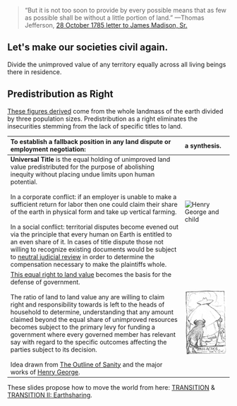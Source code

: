 > “But it is not too soon to provide by every possible means that as few as possible shall be without a little portion of land.” —Thomas Jefferson, [28 October 1785 letter to James Madison, Sr.](https://founders.archives.gov/documents/Jefferson/01-08-02-0534)

## Let's make our societies civil again. 
Divide the unimproved value of any territory equally across all living beings there in residence.

## Predistribution as Right
[These figures derived](https://gist.github.com/kuttaineh/8b7830a1a3e0f10467b90cd3049424d4) come from the whole landmass of the earth divided by three population sizes. Predistribution as a right eliminates the insecurities stemming from the lack of specific titles to land.

| To establish a fallback position in any land dispute or employment negotiation: | a synthesis.                                 |
| :---                                                                   | :---                                                 |
| **Universal Title** is the equal holding of unimproved land value predistributed for the purpose of abolishing inequity without placing undue limits upon human potential. <br><br> In a corporate conflict: if an employer is unable to make a sufficient return for labor then one could claim their share of the earth in physical form and take up vertical farming. <br><br> In a social conflict: territorial disputes become evened out via the principle that every human on Earth is entitled to an even share of it. In cases of title dispute those not willing to recognize existing documents would be subject to [neutral judicial review](https://www.youtube.com/watch?v=S1DEbaTR6QI) in order to determine the compensation necessary to make the plaintiffs whole. | ![Henry George and child](https://www.foundsf.org/images/6/68/Litersf1%24henry-george-and-child.jpg) |
[This equal right to land value](https://github.com/kuttaineh/unknotted#how-shall-the-social-contract-be-defined) becomes the basis for the defense of government. <br><br> The ratio of land to land value any are willing to claim right and responsibility towards is left to the heads of household to determine, understanding that any amount claimed beyond the equal share of unimproved resources becomes subject to the primary levy for funding a government where every governed member has relevant say with regard to the specific outcomes affecting the parties subject to its decision. <br><br> Idea drawn from [The Outline of Sanity](https://archive.org/details/theoutlineofsanity) and the major works of [Henry George](https://hgchicago.org/links/henry-georges-books/). | ![Three acres and a cow](Three_acres_and_a_cow.jpeg) |

These slides propose how to move the world from here: [TRANSITION](https://www.dropbox.com/scl/fi/v4v4pmnny63h84amlt7u5/TRANSITION.ppsx?rlkey=hrxgol7fsuzf75yhd3azc4vq6&st=ura53ic9&dl=0) & [TRANSITION II: Earthsharing](https://www.dropbox.com/scl/fi/u8vmes5xdh4jf7sfi8amd/TRANSITION_II.ppsx?rlkey=1g4exyoitxjwag2er7n4n3jyr&st=l54quiwq&dl=0).
